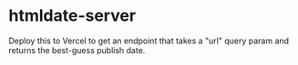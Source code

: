 # htmldate-server

Deploy this to Vercel to get an endpoint that takes a "url" query param and returns the best-guess publish date.

